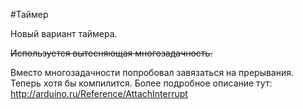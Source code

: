 #Таймер

Новый вариант таймера.

~~Используется вытесняющая многозадачность.~~

Вместо многозадачности попробовал завязаться на прерывания. Теперь хотя бы компилится.
Более подробное описание тут: http://arduino.ru/Reference/AttachInterrupt
